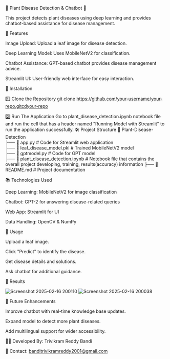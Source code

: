 🌿 Plant Disease Detection & Chatbot 🤖

This project detects plant diseases using deep learning and provides chatbot-based assistance for disease management.

📌 Features

Image Upload: Upload a leaf image for disease detection.

Deep Learning Model: Uses MobileNetV2 for classification.

Chatbot Assistance: GPT-based chatbot provides disease management advice.

Streamlit UI: User-friendly web interface for easy interaction.

🚀 Installation

1️⃣ Clone the Repository
git clone https://github.com/your-username/your-repo.gitcdyour-repo

2️⃣ Run The Application
Go to plant_disease_detection.ipynb notebook file and run the cell that has a header named "Running Model with Streamlit" to run the application successfully.
🛠️ Project Structure
📂 Plant-Disease-Detection  
 ├── 📜 app.py                            # Code for Streamlit web application  
 ├── 📜 leaf_disease_model.pkl            # Trained MobileNetV2 model  
 ├── 📜 gptmodel.py                       # Code for GPT model   
 ├── 📜 plant_disease_detection.ipynb     # Notebook file that contains the overall project developing, training, 
                                           results(accuracy) information
 ├── 📜 README.md                         # Project documentation  

 📚 Technologies Used

Deep Learning: MobileNetV2 for image classification

Chatbot: GPT-2 for answering disease-related queries

Web App: Streamlit for UI

Data Handling: OpenCV & NumPy

📝 Usage

Upload a leaf image.

Click "Predict" to identify the disease.

Get disease details and solutions.

Ask chatbot for additional guidance.

📝 Results 

![Screenshot 2025-02-16 200110](https://github.com/user-attachments/assets/234dee26-ed8b-4108-b9dd-41f35b39a606)
![Screenshot 2025-02-16 200038](https://github.com/user-attachments/assets/af533273-8490-42b2-aeff-42b2719f587e)


🎯 Future Enhancements

Improve chatbot with real-time knowledge base updates.

Expand model to detect more plant diseases.

Add multilingual support for wider accessibility.

👨‍💻 Developed By: Trivikram Reddy Bandi

📧 Contact: banditrivikramreddy2001@gmail.com



